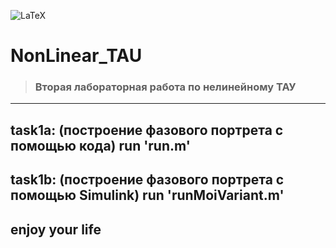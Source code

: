 ![LaTeX](https://img.shields.io/badge/latex-%23008080.svg?style=for-the-badge&logo=latex&logoColor=white)

# NonLinear_TAU
> ### Вторая лабораторная работа по нелинейному ТАУ
---
task1a: (построение фазового портрета с помощью кода)
run 'run.m'
---
task1b: (построение фазового портрета с помощью Simulink)
run 'runMoiVariant.m'
---
enjoy your life
---
